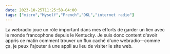 ```yaml
---
date: 2023-10-25T11:25:58-04:00
tags: ["micro","Myself","French","DKL","internet radio"]
---
```

La webradio joue un rôle important dans mes efforts de garder un lien avec le monde francophone depuis le Kentucky. Je suis donc content d'avoir appris ce matin comment trouver un flux caché d'une webradio—comme ça, je peux l'ajouter à une appli au lieu de visiter le site web.